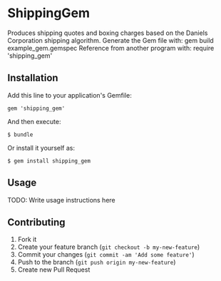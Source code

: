 # ShippingGem

Produces shipping quotes and boxing charges based on the Daniels Corporation shipping algorithm.
Generate the Gem file with: gem build example_gem.gemspec
Reference from another program with: require 'shipping_gem'

## Installation

Add this line to your application's Gemfile:

    gem 'shipping_gem'

And then execute:

    $ bundle

Or install it yourself as:

    $ gem install shipping_gem

## Usage

TODO: Write usage instructions here

## Contributing

1. Fork it
2. Create your feature branch (`git checkout -b my-new-feature`)
3. Commit your changes (`git commit -am 'Add some feature'`)
4. Push to the branch (`git push origin my-new-feature`)
5. Create new Pull Request
